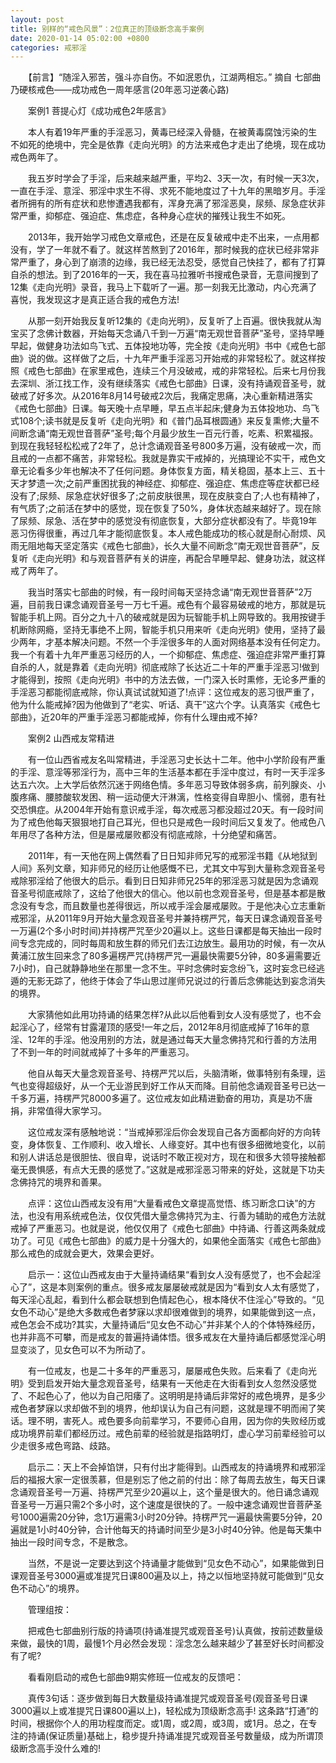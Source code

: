 ```yaml
---
layout: post
title: 别样的“戒色风景”：2位真正的顶级断念高手案例
date: 2020-01-14 05:02:00 +0800
categories: 戒邪淫
---
```


　　【前言】“随淫入邪苦，强斗亦自伤。不如泯恩仇，江湖两相忘。” 摘自 七部曲乃硬核戒色——成功戒色一周年感言(20年恶习逆袭心路)
　　案例1 菩提心灯《成功戒色2年感言》
　　本人有着19年严重的手淫恶习，黄毒已经深入骨髓，在被黄毒腐蚀污染的生不如死的绝境中，完全是依靠《走向光明》的方法来戒色才走出了绝境，现在成功戒色两年了。
　　我五岁时学会了手淫，后来越来越严重，平均2、3天一次，有时候一天3次，一直在手淫、意淫、邪淫中求生不得、求死不能地度过了十九年的黑暗岁月。手淫者所拥有的所有症状和悲惨遭遇我都有，浑身充满了邪淫恶臭，尿频、尿急症状非常严重，抑郁症、强迫症、焦虑症，各种身心症状的摧残让我生不如死。
　　2013年，我开始学习戒色文章戒色，还是在反复破戒中走不出来，一点用都没有，学了一年就不看了。就这样苦熬到了2016年，那时候我的症状已经非常非常严重了，身心到了崩溃的边缘，我已经无法忍受，感觉自己快挂了，都有了打算自杀的想法。到了2016年的一天，我在喜马拉雅听书搜戒色录音，无意间搜到了12集《走向光明》录音，我马上下载听了一遍。那一刻我无比激动，内心充满了喜悦，我发现这才是真正适合我的戒色方法!
　　从那一刻开始我反复听12集的《走向光明》，反复听了上百遍。很快我就从淘宝买了念佛计数器，开始每天念诵八千到一万遍“南无观世音菩萨”圣号，坚持早睡早起，做健身功法如鸟飞式、五体投地功等，完全按《走向光明》书中《戒色七部曲》说的做。这样做了之后，十九年严重手淫恶习开始戒的非常轻松了。就这样按照《戒色七部曲》在家里戒色，连续三个月没破戒，戒的非常轻松。后来七月份我去深圳、浙江找工作，没有继续落实《戒色七部曲》日课，没有持诵观音圣号，就破戒了好多次。从2016年8月14号破戒2次后，我痛定思痛，决心重新精进落实《戒色七部曲》日课。每天晚十点早睡，早五点半起床;健身为五体投地功、鸟飞式108个;读书就是反复听《走向光明》和《普门品耳根圆通》来反复熏修;大量不间断念诵“南无观世音菩萨”圣号;每个月最少放生一百元行善，吃素、积累福报。到现在我轻轻松松戒了2年了，总计念诵观音圣号800多万遍，没有破戒一次，而且戒的一点都不痛苦，非常轻松。我就是靠实干戒掉的，光搞理论不实干，戒色文章无论看多少年也解决不了任何问题。身体恢复方面，精关稳固，基本上三、五十天才梦遗一次;之前严重困扰我的神经症、抑郁症、强迫症、焦虑症等症状都已经没有了;尿频、尿急症状好很多了;之前皮肤很黑，现在皮肤变白了;人也有精神了，有气质了;之前活在梦中的感觉，现在恢复了50%，身体状态越来越好了。现在除了尿频、尿急、活在梦中的感觉没有彻底恢复，大部分症状都没有了。毕竟19年恶习伤得很重，再过几年才能彻底恢复。本人戒色能成功的核心就是耐心耐烦、风雨无阻地每天坚定落实《戒色七部曲》，长久大量不间断念“南无观世音菩萨”，反复听《走向光明》和与观音菩萨有关的讲座，再配合早睡早起、健身功法，就这样戒了两年了。
　　我当时落实七部曲的时候，有一段时间每天坚持念诵“南无观世音菩萨”2万遍，目前我日课念诵观音圣号一万七千遍。戒色有个最容易破戒的地方，那就是玩智能手机上网。百分之九十八的破戒就是因为玩智能手机上网导致的。我用按键手机断除网瘾，坚持无事绝不上网，智能手机只用来听《走向光明》使用，坚持了最少两年，才基本解决问题。不然一个手淫很多年的人面对网络基本没有任何定力。我一个有着十九年严重恶习经历的人，一个抑郁症、焦虑症、强迫症非常严重打算自杀的人，就是靠着《走向光明》彻底戒除了长达近二十年的严重手淫恶习!做到才能得到，按照《走向光明》书中的方法去做，一门深入长时熏修，无论多严重的手淫恶习都能彻底戒除，你认真试试就知道了!点评：这位戒友的恶习很严重了，他为什么能戒掉?因为他做到了“老实、听话、真干”这六个字。认真落实《戒色七部曲》，近20年的严重手淫恶习都能戒掉，你有什么理由戒不掉?
　　案例2 山西戒友常精进
　　有一位山西省戒友名叫常精进，手淫恶习史长达十二年。他中小学阶段有严重的手淫、意淫等邪淫行为，高中三年的生活基本都在手淫中度过，有时一天手淫多达五六次。上大学后依然沉迷于网络色情。多年恶习导致体弱多病，前列腺炎、小腹疼痛、腰膝酸软发困、稍一运动便大汗淋漓，性格变得自卑胆小、懦弱，患有社交恐惧症。从2004年开始有意识戒手淫，每次戒恶习都没超过20天。有一段时间为了戒色他每天狠狠地打自己耳光，但也只是戒色一段时间后又复发了。他戒色八年用尽了各种方法，但是屡戒屡败都没有彻底戒除，十分绝望和痛苦。
　　2011年，有一天他在网上偶然看了日日知非师兄写的戒邪淫书籍《从地狱到人间》系列文章，知非师兄的经历让他感慨不已，尤其文中写到大量称念观音圣号戒除邪淫给了他很大的启示。看到日日知非师兄25年的邪淫恶习就是因为念诵观音圣号彻底戒除了，这给了他很大的信心。他以前也念观音圣号，但是基本都是散念没有专念，而且数量也差得很远，所以戒手淫会屡戒屡败。于是他决心立志重新戒邪淫，从2011年9月开始大量念观音圣号并兼持楞严咒，每天日课念诵观音圣号一万遍(2个多小时时间)并持楞严咒至少20遍以上。这些日课都是每天抽出一段时间专念完成的，同时每周和放生群的师兄们去江边放生。最用功的时候，有一次从黄浦江放生回来念了80多遍楞严咒(持楞严咒一遍最快需要5分钟，80多遍需要近7小时)，自己就静静地坐在那里一念不生。平时念佛时妄念纷飞，这时妄念已经逃遁的无影无踪了，他终于体会了华山思过崖师兄说过的行善后念佛能达到妄念消失的境界。
　　大家猜他如此用功持诵的结果怎样?从此以后他看到女人没有感觉了，也不会起淫心了，经常有甘露灌顶的感受!一年之后，2012年8月彻底戒掉了16年的意淫、12年的手淫。他没用别的方法，就是通过每天大量念佛持咒和行善的方法用了不到一年的时间就戒掉了十多年的严重恶习。
　　他自从每天大量念观音圣号、持楞严咒以后，头脑清晰，做事特别有条理，运气也变得超级好，从一个无业游民到好工作从天而降。目前他念诵观音圣号已达一千多万遍，持楞严咒8000多遍了。这位戒友如此精进勤奋的用功，真是功不唐捐，非常值得大家学习。
　　这位戒友深有感触地说：“当戒掉邪淫后你会发现自己各方面都向好的方向转变，身体恢复、工作顺利、收入增长、人缘变好。其中也有很多细微地变化，以前和别人讲话总是很胆怯、很自卑，说话时不敢正视对方，现在和很多大领导接触都毫无畏惧感，有点大无畏的感觉了。”这就是戒邪淫恶习带来的好处，这就是下功夫念佛持咒的境界和善果。
　　点评：这位山西戒友没有用“大量看戒色文章提高觉悟、练习断念口诀”的方法，也没有用系统戒色法，仅仅凭借大量念佛持咒为主、行善为辅助的戒色方法就戒掉了严重恶习。也就是说，他仅仅用了《戒色七部曲》中持诵、行善这两条就成功了。可见《戒色七部曲》的威力是十分强大的，如果他全面落实《戒色七部曲》那么戒色的成就会更大，效果会更好。
　　启示一：这位山西戒友由于大量持诵结果“看到女人没有感觉了，也不会起淫心了”，这是本则案例的重点。很多戒友屡屡破戒就是因为“看到女人太有感觉了，每天淫心乱起，看到什么都会联想到色情起色心，根本降伏不住淫心”导致的。“见女色不动心”是绝大多数戒色者梦寐以求却很难做到的境界，如果能做到这一点，戒色怎会不成功?其实，大量持诵后“见女色不动心”并非某个人的个体特殊经历，也并非高不可攀，而是戒友的普遍持诵体悟。很多戒友在大量持诵后都感觉淫心明显变淡了，见女色可以不为所动了。
　　有一位戒友，也是二十多年的严重恶习，屡屡戒色失败。后来看了《走向光明》受到启发开始大量念观音圣号，结果有一天他走在大街看到女人忽然没感觉了、不起色心了，他以为自己阳痿了。这明明是持诵后非常好的戒色境界，是多少戒色者梦寐以求却做不到的境界，他却误认为自己有问题，这就是理不明而闹了笑话。理不明，害死人。戒色要多向前辈学习，不要师心自用，因为你的失败经历或成功境界前辈们都经历过。戒色前辈的经验就是指路明灯，虚心学习前辈经验可以少走很多戒色弯路、歧路。
　　启示二：天上不会掉馅饼，只有付出才能得到。山西戒友的持诵境界和戒邪淫后的福报大家一定很羡慕，但是别忘了他之前的付出：除了每周去放生，每天日课念诵观音圣号一万遍、持楞严咒至少20遍以上，这个量是很大的。他日诵念诵观音圣号一万遍只需2个多小时，这个速度是很快的了。一般中速念诵观世音菩萨圣号1000遍需20分钟，念1万遍需3小时20分钟。持楞严咒一遍最快需要5分钟，20遍就是1小时40分钟，合计他每天的持诵时间至少是3小时40分钟。他是每天集中抽出一段时间专念，不是散念。
　　当然，不是说一定要达到这个持诵量才能做到“见女色不动心”，如果能做到日课观音圣号3000遍或准提咒日课800遍及以上，持之以恒地坚持就可能做到“见女色不动心”的境界。
　　管理组按：
　　把戒色七部曲别行版的持诵项(持诵准提咒或观音圣号)认真做，按前述数量级来做，最快的1周，最慢1个月必然会发现：淫念怎么越来越少了甚至好长时间都没有了呢?
　　看看刚启动的戒色七部曲9期实修班一位戒友的反馈吧：
　　真传3句话：逐步做到每日大数量级持诵准提咒或观音圣号(观音圣号日课3000遍以上或准提咒日课800遍以上)，轻松成为顶级断念高手! 这条路“打通”的时间，根据你个人的用功程度而定。或1周，或2周，或3周，或1月。总之，在专注的持诵(保证质量)基础上，稳步提升持诵准提咒或观音圣号数量级，成为所谓顶级断念高手没什么难的!